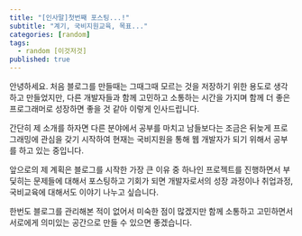 ```yaml
---
title: "[인사말]첫번째 포스팅...!"
subtitle: "계기, 국비지원교육, 목표..."
categories: [random]
tags:
  - random [이것저것]
published: true
---
```



안녕하세요. 처음 블로그를 만들때는 그때그때 모르는 것을 저장하기 위한 용도로 생각하고 만들었지만, 다른 개발자들과 함께 고민하고 소통하는 시간을 가지며 함께 더 좋은 프로그래머로 성장하면 좋을 것 같아 이렇게 인사드립니다.

간단히 제 소개를 하자면 다른 분야에서 공부를 마치고 남들보다는 조금은 뒤늦게 프로그래밍에 관심을 갖기 시작하여 현재는 국비지원을 통해 웹 개발자가 되기 위해서 공부를 하고 있는 중입니다.

앞으로의 제 계획은 블로그를 시작한 가장 큰 이유 중 하나인 프로젝트를 진행하면서 부딫히는 문제들에 대해서 포스팅하고 기회가 되면 개발자로서의 성장 과정이나 취업과정, 국비교육에 대해서도 이야기 나누고 싶습니다.

한번도 블로그를 관리해본 적이 없어서 미숙한 점이 많겠지만 함께 소통하고 고민하면서 서로에게 의미있는 공간으로 만들 수 있으면 좋겠습니다.

